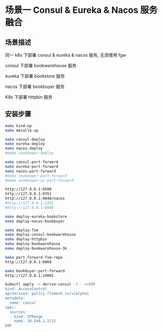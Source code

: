 # 场景一 Consul & Eureka & Nacos 服务融合

## 场景描述

同一 k8s 下部署 consul & eureka & nacos 服务, 无须使用 fgw

consul 下部署 bookwarehouse 服务

eureka 下部署 bookstore 服务

nacos 下部署 bookbuyer 服务

K8s 下部署 httpbin 服务

## 安装步骤

```bash
make kind-up
make metallb-up

make consul-deploy
make eureka-deploy
make nacos-deploy
#make zookeeper-deploy

make consul-port-forward
make eureka-port-forward
make nacos-port-forward
#make zookeeper-port-forward
#make zookeeper-ui-port-forward

http://127.0.0.1:8500
http://127.0.0.1:8761
http://127.0.0.1:8848/nacos
#http://127.0.0.1:2181
#http://127.0.0.1:8080

make deploy-eureka-bookstore
make deploy-nacos-bookbuyer

make deploy-fsm
make deploy-consul-bookwarehouse
make deploy-httpbin
make deploy-bookwarehouse
make deploy-bookwarehouse-3k

make port-forward-fsm-repo
http://127.0.0.1:6060

make bookbuyer-port-forward
http://127.0.0.1:14001

kubectl apply -n derive-consul -f - <<EOF
kind: AccessControl
apiVersion: policy.flomesh.io/v1alpha1
metadata:
  name: consul
spec:
  sources:
  - kind: IPRange
    name: 10.244.1.2/32
EOF
```



